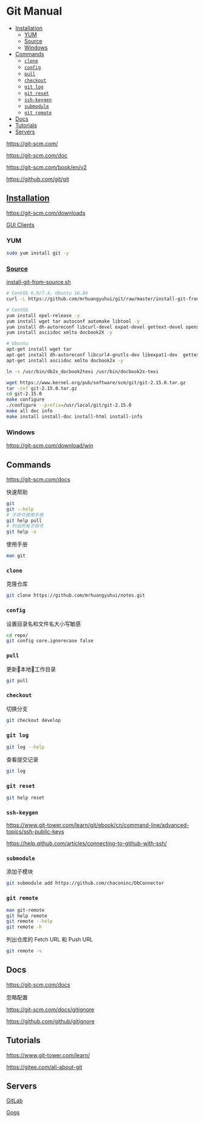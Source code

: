 <!-- omit in toc -->
# Git Manual

- [Installation](#installation)
  - [YUM](#yum)
  - [Source](#source)
  - [Windows](#windows)
- [Commands](#commands)
  - [`clone`](#clone)
  - [`config`](#config)
  - [`pull`](#pull)
  - [`checkout`](#checkout)
  - [`git log`](#git-log)
  - [`git reset`](#git-reset)
  - [`ssh-keygen`](#ssh-keygen)
  - [`submodule`](#submodule)
  - [`git remote`](#git-remote)
- [Docs](#docs)
- [Tutorials](#tutorials)
- [Servers](#servers)

<https://git-scm.com/>

<https://git-scm.com/doc>

<https://git-scm.com/book/en/v2>

<https://github.com/git/git>

## [Installation](https://git-scm.com/downloads)

<https://git-scm.com/downloads>

[GUI Clients](https://git-scm.com/downloads/guis)

### YUM

```bash
sudo yum install git -y
```

### [Source](https://git-scm.com/book/en/v2/Getting-Started-Installing-Git)

[install-git-from-source.sh](https://github.com/mrhuangyuhui/git/blob/master/install-git-from-source.sh)

```bash
# CentOS 6.9/7.4, Ubuntu 16.04
curl -L https://github.com/mrhuangyuhui/git/raw/master/install-git-from-source.sh | bash
```

```bash
# CentOS
yum install epel-release -y
yum install wget tar autoconf automake libtool -y
yum install dh-autoreconf libcurl-devel expat-devel gettext-devel openssl-devel perl-devel zlib-devel -y
yum install asciidoc xmlto docbook2X -y

# Ubuntu
apt-get install wget tar
apt-get install dh-autoreconf libcurl4-gnutls-dev libexpat1-dev  gettext zlib1g-dev libssl-dev -y
apt-get install asciidoc xmlto docbook2x -y

ln -s /usr/bin/db2x_docbook2texi /usr/bin/docbook2x-texi

wget https://www.kernel.org/pub/software/scm/git/git-2.15.0.tar.gz
tar -zxf git-2.15.0.tar.gz
cd git-2.15.0
make configure
./configure --prefix=/usr/local/git/git-2.15.0
make all doc info
make install install-doc install-html install-info
```

### Windows

<https://git-scm.com/download/win>

<!-- #git-cmd -->
## Commands

<https://git-scm.com/docs>

快速帮助

```bash
git
git --help
# 子命令使用手册
git help pull
# 列出所有子命令
git help -a
```

使用手册

```bash
man git
```

### `clone`

克隆仓库

```bash
git clone https://github.com/mrhuangyuhui/notes.git
```

### `config`

设置目录名和文件名大小写敏感

```bash
cd repo/
git config core.ignorecase false
```

### `pull`

更新本地工作目录

```bash
git pull
```

### `checkout`

切换分支

```bash
git checkout develop
```

### `git log`

```bash
git log --help
```

查看提交记录

```bash
git log
```

### `git reset`

```bash
git help reset
```

### `ssh-keygen`

<https://www.git-tower.com/learn/git/ebook/cn/command-line/advanced-topics/ssh-public-keys>

<https://help.github.com/articles/connecting-to-github-with-ssh/>

### `submodule`

添加子模块

```bash
git submodule add https://github.com/chaconinc/DbConnector
```

### `git remote`

```bash
man git-remote
git help remote
git remote --help
git remote -h
```

列出仓库的 Fetch URL 和 Push URL

```bash
git remote -v
```

## Docs

<https://git-scm.com/docs>

忽略配置

<https://git-scm.com/docs/gitignore>

<https://github.com/github/gitignore>

## Tutorials

<https://www.git-tower.com/learn/>

<https://gitee.com/all-about-git>

## Servers

[GitLab](https://gitlab.com/)

[Gogs](https://gogs.io/)